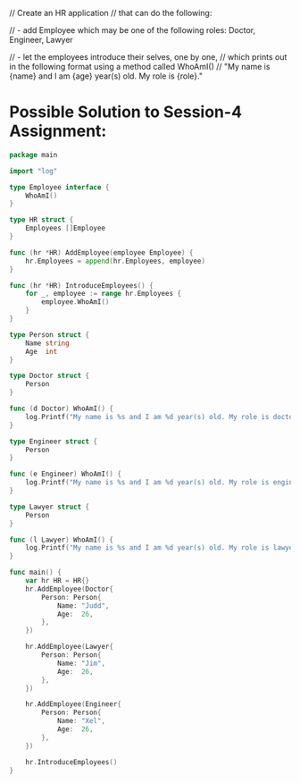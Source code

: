// Create an HR application
// that can do the following:

// - add Employee which may be one of the following roles: Doctor, Engineer, Lawyer

// - let the employees introduce their selves, one by one,
// which prints out in the following format using a method called WhoAmI()
// "My name is {name} and I am {age} year(s) old. My role is {role}."

# Possible Solution to Session-4 Assignment:
```go
package main

import "log"

type Employee interface {
	WhoAmI()
}

type HR struct {
	Employees []Employee
}

func (hr *HR) AddEmployee(employee Employee) {
	hr.Employees = append(hr.Employees, employee)
}

func (hr *HR) IntroduceEmployees() {
	for _, employee := range hr.Employees {
		employee.WhoAmI()
	}
}

type Person struct {
	Name string
	Age  int
}

type Doctor struct {
	Person
}

func (d Doctor) WhoAmI() {
	log.Printf("My name is %s and I am %d year(s) old. My role is doctor.\n", d.Name, d.Age)
}

type Engineer struct {
	Person
}

func (e Engineer) WhoAmI() {
	log.Printf("My name is %s and I am %d year(s) old. My role is engineer.\n", e.Name, e.Age)
}

type Lawyer struct {
	Person
}

func (l Lawyer) WhoAmI() {
	log.Printf("My name is %s and I am %d year(s) old. My role is lawyer.\n", l.Name, l.Age)
}

func main() {
	var hr HR = HR{}
	hr.AddEmployee(Doctor{
		Person: Person{
			Name: "Judd",
			Age:  26,
		},
	})

	hr.AddEmployee(Lawyer{
		Person: Person{
			Name: "Jim",
			Age:  26,
		},
	})

	hr.AddEmployee(Engineer{
		Person: Person{
			Name: "Xel",
			Age:  26,
		},
	})

	hr.IntroduceEmployees()
}

```